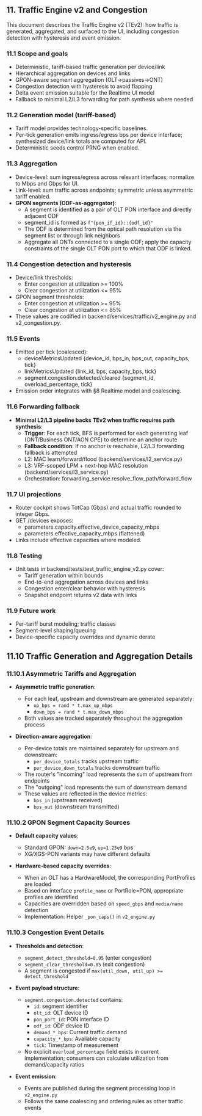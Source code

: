 

## 11. Traffic Engine v2 and Congestion

This document describes the Traffic Engine v2 (TEv2): how traffic is generated, aggregated, and surfaced to the UI, including congestion detection with hysteresis and event emission.

### 11.1 Scope and goals

- Deterministic, tariff-based traffic generation per device/link
- Hierarchical aggregation on devices and links
- GPON-aware segment aggregation (OLT→passives→ONT)
- Congestion detection with hysteresis to avoid flapping
- Delta event emission suitable for the Realtime UI model
- Fallback to minimal L2/L3 forwarding for path synthesis where needed

### 11.2 Generation model (tariff-based)

- Tariff model provides technology-specific baselines.
- Per-tick generation emits ingress/egress bps per device interface; synthesized device/link totals are computed for API.
- Deterministic seeds control PRNG when enabled.

### 11.3 Aggregation

- Device-level: sum ingress/egress across relevant interfaces; normalize to Mbps and Gbps for UI.
- Link-level: sum traffic across endpoints; symmetric unless asymmetric tariff enabled.
- **GPON segments (ODF-as-aggregator)**: 
  - A segment is identified as a pair of OLT PON interface and directly adjacent ODF
  - segment_id is formed as `f"{pon_if_id}::{odf_id}"`
  - The ODF is determined from the optical path resolution via the segment list or through link neighbors
  - Aggregate all ONTs connected to a single ODF; apply the capacity constraints of the single OLT PON port to which that ODF is linked.

### 11.4 Congestion detection and hysteresis

- Device/link thresholds:
  - Enter congestion at utilization >= 100%
  - Clear congestion at utilization <= 95%
- GPON segment thresholds:
  - Enter congestion at utilization >= 95%
  - Clear congestion at utilization <= 85%
- These values are codified in backend/services/traffic/v2_engine.py and v2_congestion.py.

### 11.5 Events

- Emitted per tick (coalesced):
  - deviceMetricsUpdated {device_id, bps_in, bps_out, capacity_bps, tick}
  - linkMetricsUpdated {link_id, bps, capacity_bps, tick}
  - segment.congestion.detected/cleared {segment_id, overload_percentage, tick}
- Emission order integrates with §8 Realtime model and coalescing.

### 11.6 Forwarding fallback

- **Minimal L2/L3 pipeline backs TEv2 when traffic requires path synthesis**:
  - **Trigger**: For each tick, BFS is performed for each generating leaf (ONT/Business ONT/AON CPE) to determine an anchor route
  - **Fallback condition**: If no anchor is reachable, L2/L3 forwarding fallback is attempted
  - L2: MAC learn/forward/flood (backend/services/l2_service.py)
  - L3: VRF-scoped LPM + next-hop MAC resolution (backend/services/l3_service.py)
  - Orchestration: forwarding_service.resolve_flow_path/forward_flow

### 11.7 UI projections

- Router cockpit shows TotCap (Gbps) and actual traffic rounded to integer Gbps.
- GET /devices exposes:
  - parameters.capacity.effective_device_capacity_mbps
  - parameters.effective_capacity_mbps (flattened)
- Links include effective capacities where modeled.

### 11.8 Testing

- Unit tests in backend/tests/test_traffic_engine_v2.py cover:
  - Tariff generation within bounds
  - End-to-end aggregation across devices and links
  - Congestion enter/clear behavior with hysteresis
  - Snapshot endpoint returns v2 data with links

### 11.9 Future work

- Per-tariff burst modeling; traffic classes
- Segment-level shaping/queuing
- Device-specific capacity overrides and dynamic derate

## 11.10 Traffic Generation and Aggregation Details

### 11.10.1 Asymmetric Tariffs and Aggregation

- **Asymmetric traffic generation**:
  - For each leaf, upstream and downstream are generated separately:
    - `up_bps = rand * t.max_up_mbps`
    - `down_bps = rand * t.max_down_mbps`
  - Both values are tracked separately throughout the aggregation process

- **Direction-aware aggregation**:
  - Per-device totals are maintained separately for upstream and downstream:
    - `per_device_totals` tracks upstream traffic
    - `per_device_down_totals` tracks downstream traffic
  - The router's "incoming" load represents the sum of upstream from endpoints
  - The "outgoing" load represents the sum of downstream demand
  - These values are reflected in the device metrics:
    - `bps_in` (upstream received)
    - `bps_out` (downstream transmitted)

### 11.10.2 GPON Segment Capacity Sources

- **Default capacity values**:
  - Standard GPON: `down=2.5e9`, `up=1.25e9` bps
  - XG/XGS-PON variants may have different defaults

- **Hardware-based capacity overrides**:
  - When an OLT has a HardwareModel, the corresponding PortProfiles are loaded
  - Based on interface `profile_name` or PortRole=PON, appropriate profiles are identified
  - Capacities are overridden based on `speed_gbps` and `media/name` detection
  - Implementation: Helper `_pon_caps()` in `v2_engine.py`

### 11.10.3 Congestion Event Details

- **Thresholds and detection**:
  - `segment_detect_threshold=0.95` (enter congestion)
  - `segment_clear_threshold=0.85` (exit congestion)
  - A segment is congested if `max(util_down, util_up) >= detect_threshold`

- **Event payload structure**:
  - `segment.congestion.detected` contains:
    - `id`: segment identifier
    - `olt_id`: OLT device ID
    - `pon_port_id`: PON interface ID
    - `odf_id`: ODF device ID
    - `demand_*_bps`: Current traffic demand
    - `capacity_*_bps`: Available capacity
    - `tick`: Timestamp of measurement
  - No explicit `overload_percentage` field exists in current implementation; consumers can calculate utilization from demand/capacity ratios

- **Event emission**:
  - Events are published during the segment processing loop in `v2_engine.py`
  - Follows the same coalescing and ordering rules as other traffic events